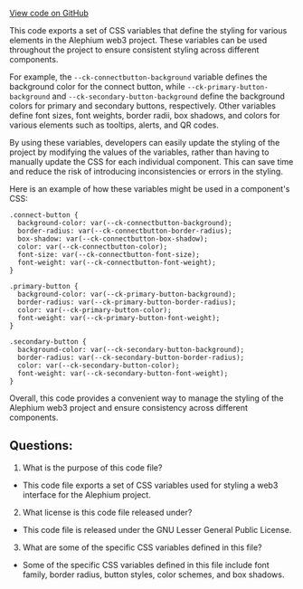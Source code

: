 [View code on GitHub](https://github.com/oxygenium/oxygenium-web3/packages/web3-react/src/styles/themes/nouns.ts)

This code exports a set of CSS variables that define the styling for various elements in the Alephium web3 project. These variables can be used throughout the project to ensure consistent styling across different components.

For example, the `--ck-connectbutton-background` variable defines the background color for the connect button, while `--ck-primary-button-background` and `--ck-secondary-button-background` define the background colors for primary and secondary buttons, respectively. Other variables define font sizes, font weights, border radii, box shadows, and colors for various elements such as tooltips, alerts, and QR codes.

By using these variables, developers can easily update the styling of the project by modifying the values of the variables, rather than having to manually update the CSS for each individual component. This can save time and reduce the risk of introducing inconsistencies or errors in the styling.

Here is an example of how these variables might be used in a component's CSS:

```
.connect-button {
  background-color: var(--ck-connectbutton-background);
  border-radius: var(--ck-connectbutton-border-radius);
  box-shadow: var(--ck-connectbutton-box-shadow);
  color: var(--ck-connectbutton-color);
  font-size: var(--ck-connectbutton-font-size);
  font-weight: var(--ck-connectbutton-font-weight);
}

.primary-button {
  background-color: var(--ck-primary-button-background);
  border-radius: var(--ck-primary-button-border-radius);
  color: var(--ck-primary-button-color);
  font-weight: var(--ck-primary-button-font-weight);
}

.secondary-button {
  background-color: var(--ck-secondary-button-background);
  border-radius: var(--ck-secondary-button-border-radius);
  color: var(--ck-secondary-button-color);
  font-weight: var(--ck-secondary-button-font-weight);
}
```

Overall, this code provides a convenient way to manage the styling of the Alephium web3 project and ensure consistency across different components.
## Questions: 
 1. What is the purpose of this code file?
- This code file exports a set of CSS variables used for styling a web3 interface for the Alephium project.

2. What license is this code file released under?
- This code file is released under the GNU Lesser General Public License.

3. What are some of the specific CSS variables defined in this file?
- Some of the specific CSS variables defined in this file include font family, border radius, button styles, color schemes, and box shadows.
